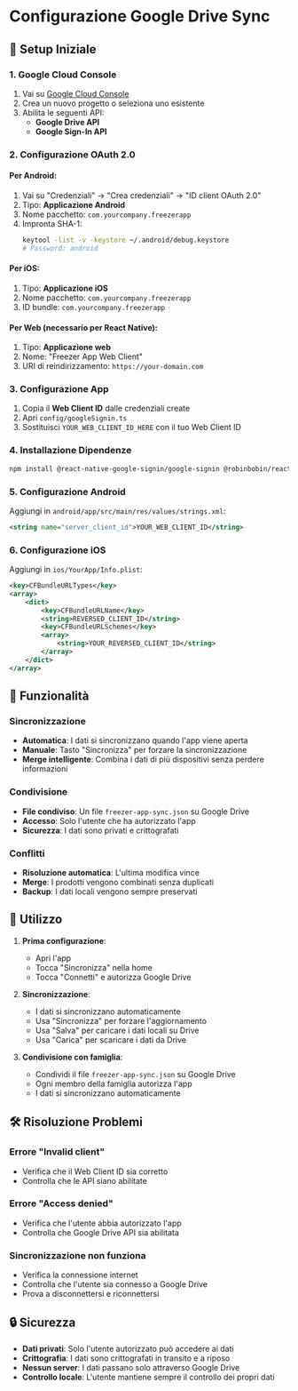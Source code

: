 # Configurazione Google Drive Sync

## 🚀 Setup Iniziale

### 1. Google Cloud Console
1. Vai su [Google Cloud Console](https://console.cloud.google.com/)
2. Crea un nuovo progetto o seleziona uno esistente
3. Abilita le seguenti API:
   - **Google Drive API**
   - **Google Sign-In API**

### 2. Configurazione OAuth 2.0

#### Per Android:
1. Vai su "Credenziali" → "Crea credenziali" → "ID client OAuth 2.0"
2. Tipo: **Applicazione Android**
3. Nome pacchetto: `com.yourcompany.freezerapp`
4. Impronta SHA-1: 
   ```bash
   keytool -list -v -keystore ~/.android/debug.keystore
   # Password: android
   ```

#### Per iOS:
1. Tipo: **Applicazione iOS**
2. Nome pacchetto: `com.yourcompany.freezerapp`
3. ID bundle: `com.yourcompany.freezerapp`

#### Per Web (necessario per React Native):
1. Tipo: **Applicazione web**
2. Nome: "Freezer App Web Client"
3. URI di reindirizzamento: `https://your-domain.com`

### 3. Configurazione App

1. Copia il **Web Client ID** dalle credenziali create
2. Apri `config/googleSignin.ts`
3. Sostituisci `YOUR_WEB_CLIENT_ID_HERE` con il tuo Web Client ID

### 4. Installazione Dipendenze

```bash
npm install @react-native-google-signin/google-signin @robinbobin/react-native-google-drive-api-wrapper
```

### 5. Configurazione Android

Aggiungi in `android/app/src/main/res/values/strings.xml`:
```xml
<string name="server_client_id">YOUR_WEB_CLIENT_ID</string>
```

### 6. Configurazione iOS

Aggiungi in `ios/YourApp/Info.plist`:
```xml
<key>CFBundleURLTypes</key>
<array>
    <dict>
        <key>CFBundleURLName</key>
        <string>REVERSED_CLIENT_ID</string>
        <key>CFBundleURLSchemes</key>
        <array>
            <string>YOUR_REVERSED_CLIENT_ID</string>
        </array>
    </dict>
</array>
```

## 🔧 Funzionalità

### Sincronizzazione
- **Automatica**: I dati si sincronizzano quando l'app viene aperta
- **Manuale**: Tasto "Sincronizza" per forzare la sincronizzazione
- **Merge intelligente**: Combina i dati di più dispositivi senza perdere informazioni

### Condivisione
- **File condiviso**: Un file `freezer-app-sync.json` su Google Drive
- **Accesso**: Solo l'utente che ha autorizzato l'app
- **Sicurezza**: I dati sono privati e crittografati

### Conflitti
- **Risoluzione automatica**: L'ultima modifica vince
- **Merge**: I prodotti vengono combinati senza duplicati
- **Backup**: I dati locali vengono sempre preservati

## 📱 Utilizzo

1. **Prima configurazione**:
   - Apri l'app
   - Tocca "Sincronizza" nella home
   - Tocca "Connetti" e autorizza Google Drive

2. **Sincronizzazione**:
   - I dati si sincronizzano automaticamente
   - Usa "Sincronizza" per forzare l'aggiornamento
   - Usa "Salva" per caricare i dati locali su Drive
   - Usa "Carica" per scaricare i dati da Drive

3. **Condivisione con famiglia**:
   - Condividi il file `freezer-app-sync.json` su Google Drive
   - Ogni membro della famiglia autorizza l'app
   - I dati si sincronizzano automaticamente

## 🛠️ Risoluzione Problemi

### Errore "Invalid client"
- Verifica che il Web Client ID sia corretto
- Controlla che le API siano abilitate

### Errore "Access denied"
- Verifica che l'utente abbia autorizzato l'app
- Controlla che Google Drive API sia abilitata

### Sincronizzazione non funziona
- Verifica la connessione internet
- Controlla che l'utente sia connesso a Google Drive
- Prova a disconnettersi e riconnettersi

## 🔒 Sicurezza

- **Dati privati**: Solo l'utente autorizzato può accedere ai dati
- **Crittografia**: I dati sono crittografati in transito e a riposo
- **Nessun server**: I dati passano solo attraverso Google Drive
- **Controllo locale**: L'utente mantiene sempre il controllo dei propri dati
